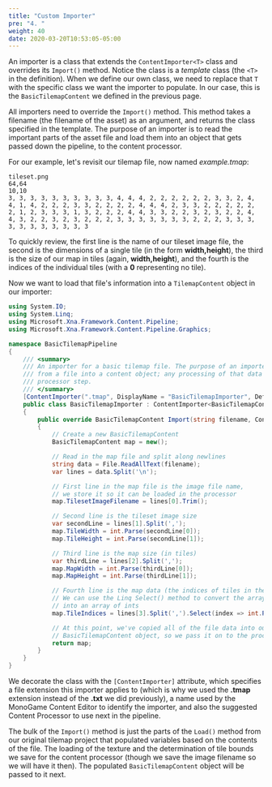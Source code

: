 ```yaml
---
title: "Custom Importer"
pre: "4. "
weight: 40
date: 2020-03-20T10:53:05-05:00
---
```


An importer is a class that extends the `ContentImporter<T>` class and overrides its `Import()` method.  Notice the class is a _template_ class (the `<T>` in the definition).  When we define our own class, we need to replace that `T` with the specific class we want the importer to populate.  In our case, this is the `BasicTilemapContent` we defined in the previous page.

All importers need to override the `Import()` method. This method takes a filename (the filename of the asset) as an argument, and returns the class specified in the template.  The purpose of an importer is to read the important parts of the asset file and load them into an object that gets passed down the pipeline, to the content processor.

For our example, let's revisit our tilemap file, now named _example.tmap_:

```
tileset.png
64,64
10,10
3, 3, 3, 3, 3, 3, 3, 3, 3, 3, 4, 4, 4, 2, 2, 2, 2, 2, 2, 3, 3, 2, 4, 4, 1, 4, 2, 2, 2, 3, 3, 2, 2, 2, 2, 4, 4, 4, 2, 3, 3, 2, 2, 2, 2, 2, 2, 1, 2, 3, 3, 3, 1, 3, 2, 2, 2, 4, 4, 3, 3, 2, 2, 3, 2, 3, 2, 2, 4, 4, 3, 2, 2, 3, 2, 3, 2, 2, 2, 3, 3, 3, 3, 3, 3, 3, 2, 2, 2, 3, 3, 3, 3, 3, 3, 3, 3, 3, 3, 3
```

To quickly review, the first line is the name of our tileset image file, the second is the dimensions of a single tile (in the form **width,height**), the third is the size of our map in tiles (again, **width,height**), and the fourth is the indices of the individual tiles (with a **0** representing no tile).

Now we want to load that file's information into a `TilemapContent` object in our importer:

```csharp
using System.IO;
using System.Linq;
using Microsoft.Xna.Framework.Content.Pipeline;
using Microsoft.Xna.Framework.Content.Pipeline.Graphics;

namespace BasicTilemapPipeline
{
    /// <summary>
    /// An importer for a basic tilemap file. The purpose of an importer to to load all important data 
    /// from a file into a content object; any processing of that data occurs in the subsequent content
    /// processor step. 
    /// </summary>
    [ContentImporter(".tmap", DisplayName = "BasicTilemapImporter", DefaultProcessor = "BasicTilemapProcessor")]
    public class BasicTilemapImporter : ContentImporter<BasicTilemapContent>
    {
        public override BasicTilemapContent Import(string filename, ContentImporterContext context)
        {
            // Create a new BasicTilemapContent
            BasicTilemapContent map = new();

            // Read in the map file and split along newlines 
            string data = File.ReadAllText(filename);
            var lines = data.Split('\n');

            // First line in the map file is the image file name,
            // we store it so it can be loaded in the processor
            map.TilesetImageFilename = lines[0].Trim();

            // Second line is the tileset image size
            var secondLine = lines[1].Split(',');
            map.TileWidth = int.Parse(secondLine[0]);
            map.TileHeight = int.Parse(secondLine[1]);

            // Third line is the map size (in tiles)
            var thirdLine = lines[2].Split(',');
            map.MapWidth = int.Parse(thirdLine[0]);
            map.MapHeight = int.Parse(thirdLine[1]);

            // Fourth line is the map data (the indices of tiles in the map)
            // We can use the Linq Select() method to convert the array of strings
            // into an array of ints
            map.TileIndices = lines[3].Split(',').Select(index => int.Parse(index)).ToArray();

            // At this point, we've copied all of the file data into our
            // BasicTilemapContent object, so we pass it on to the processor
            return map;
        }
    }
}
```

We decorate the class with the `[ContentImporter]` attribute, which specifies a file extension this importer applies to (which is why we used the **.tmap** extension instead of the **.txt** we did previously), a name used by the MonoGame Content Editor to identify the importer, and also the suggested Content Processor to use next in the pipeline.

The bulk of the `Import()` method is just the parts of the `Load()` method from our original tilemap project that populated variables based on the contents of the file.  The loading of the texture and the determination of tile bounds we save for the content processor (though we save the image filename so we will have it then). The populated `BasicTilemapContent` object will be passed to it next.